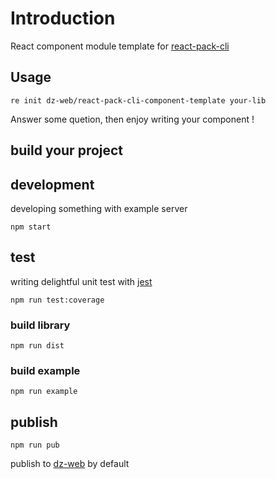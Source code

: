 # Introduction

React component module template for [react-pack-cli](https://github.com/dz-web/react-pack-cli)

## Usage

```shell
re init dz-web/react-pack-cli-component-template your-lib
```

Answer some quetion, then enjoy writing your component !

## build your project

## development

developing something with example server

```shell
npm start
```

## test

writing delightful unit test with [jest](https://facebook.github.io/jest/)

```
npm run test:coverage
```


### build library

```shell
npm run dist
```

### build example

```shell
npm run example
```

## publish

```shell
npm run pub
```

publish to [dz-web](https://www.npmjs.com/org/dz-web) by default
